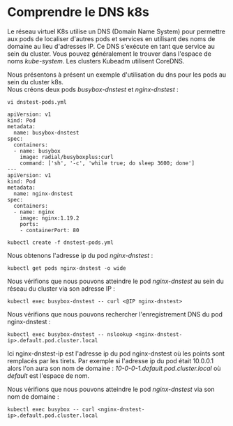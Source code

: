 # Comprendre le DNS k8s
Le réseau virtuel K8s utilise un DNS (Domain Name System) pour permettre aux pods de localiser d'autres pods et services en utilisant des noms de domaine au lieu d'adresses IP.
Ce DNS s'exécute en tant que service au sein du cluster. Vous pouvez généralement le trouver dans l'espace de noms *kube-system*. Les clusters Kubeadm utilisent CoreDNS.<br>

Nous présentons à présent un exemple d'utilisation du dns pour les pods au sein du cluster k8s.<br>
Nous créons deux pods *busybox-dnstest* et *nginx-dnstest* :
```
vi dnstest-pods.yml
```

```
apiVersion: v1
kind: Pod
metadata:
  name: busybox-dnstest
spec:
  containers:
  - name: busybox
    image: radial/busyboxplus:curl
    command: ['sh', '-c', 'while true; do sleep 3600; done']
---
apiVersion: v1
kind: Pod
metadata:
  name: nginx-dnstest
spec:
  containers:
  - name: nginx
    image: nginx:1.19.2
    ports:
    - containerPort: 80
```

```
kubectl create -f dnstest-pods.yml
```

Nous obtenons l'adresse ip du pod *nginx-dnstest* :
```
kubectl get pods nginx-dnstest -o wide
```

Nous vérifions que nous pouvons atteindre le pod *nginx-dnstest* au sein du réseau du cluster via son adresse IP :
```
kubectl exec busybox-dnstest -- curl <@IP nginx-dnstest>
```

Nous vérifions que nous pouvons rechercher l'enregistrement DNS du pod nginx-dnstest :
```
kubectl exec busybox-dnstest -- nslookup <nginx-dnstest-ip>.default.pod.cluster.local
```
Ici nginx-dnstest-ip est l'adresse ip du pod nginx-dnstest où les points sont remplacés par les tirets. Par exemple si l'adresse ip du pod était 10.0.0.1 alors l'on aura son nom de domaine :
*10-0-0-1.default.pod.cluster.local* où *default* est l'espace de nom.
<br>

Nous vérifions que nous pouvons atteindre le pod *nginx-dnstest* via son nom de domaine :
```
kubectl exec busybox -- curl <nginx-dnstest-ip>.default.pod.cluster.local
```
